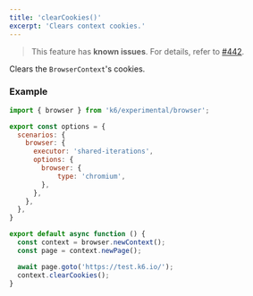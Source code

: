 ```yaml
---
title: 'clearCookies()'
excerpt: 'Clears context cookies.'
---
```


<Blockquote mod="attention">

This feature has **known issues**. For details, refer to
[#442](https://github.com/grafana/xk6-browser/issues/442).

</Blockquote>

Clears the `BrowserContext`'s cookies.

### Example

<CodeGroup labels={[]}>

```javascript
import { browser } from 'k6/experimental/browser';

export const options = {
  scenarios: {
    browser: {
      executor: 'shared-iterations',
      options: {
        browser: {
            type: 'chromium',
        },
      },
    },
  },
}

export default async function () {
  const context = browser.newContext();
  const page = context.newPage();

  await page.goto('https://test.k6.io/');
  context.clearCookies();
}
```

</CodeGroup>
